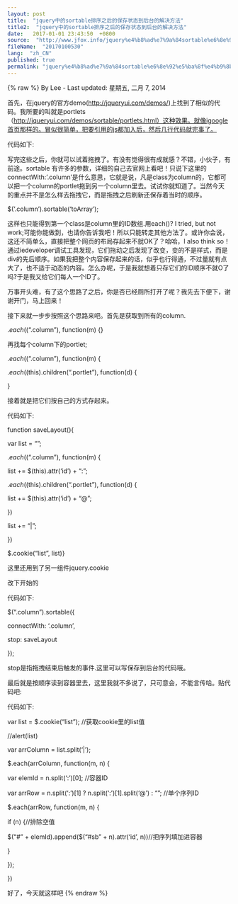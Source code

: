 ```yaml
---
layout: post
title:  "jquery中的sortable排序之后的保存状态到后台的解决方法"
title2:  "jquery中的sortable排序之后的保存状态到后台的解决方法"
date:   2017-01-01 23:43:50  +0800
source:  "http://www.jfox.info/jquery%e4%b8%ad%e7%9a%84sortable%e6%8e%92%e5%ba%8f%e4%b9%8b%e5%90%8e%e7%9a%84%e4%bf%9d%e5%ad%98%e7%8a%b6%e6%80%81%e5%88%b0%e5%90%8e%e5%8f%b0%e7%9a%84%e8%a7%a3%e5%86%b3%e6%96%b9%e6%b3%95.html"
fileName:  "20170100530"
lang:  "zh_CN"
published: true
permalink: "jquery%e4%b8%ad%e7%9a%84sortable%e6%8e%92%e5%ba%8f%e4%b9%8b%e5%90%8e%e7%9a%84%e4%bf%9d%e5%ad%98%e7%8a%b6%e6%80%81%e5%88%b0%e5%90%8e%e5%8f%b0%e7%9a%84%e8%a7%a3%e5%86%b3%e6%96%b9%e6%b3%95.html"
---
```

{% raw %}
By Lee - Last updated: 星期五, 二月 7, 2014

首先，在jquery的官方demo(http://jqueryui.com/demos/)上找到了相似的代码。我所要的叫就是portlets（http://jqueryui.com/demos/sortable/portlets.html）这种效果。就像igoogle首页那样的。冒似很简单，把要引用的js都加入后，然后几行代码就完事了。

代码如下:

<script type=”text/javascript”>

$(function() {

$(“.column”).sortable({

connectWith: ‘.column’

});

});

</script>

写完这些之后，你就可以试着拖拽了。有没有觉得很有成就感？不错，小伙子，有前途。sortable 有许多的参数，详细的自己去官网上看吧！只说下这里的connectWith:’.column’是什么意思，它就是说，凡是class为column的，它都可以把一个column的portlet拖到另一个column里去。试试你就知道了。当然今天的重点并不是怎么样去拖拽它，而是拖拽之后刷新还保存着当时的顺序。

$(‘.column’).sortable(‘toArray’);

这样也只能得到第一个class是column里的ID数组.用each()? I tried, but not work;可能你能做到，也请你告诉我吧！所以只能转走其他方法了。或许你会说，这还不简单么，直接把整个网页的布局存起来不就OK了？哈哈，I also think so！通过iedeveloper调试工具发现，它们拖动之后发现了改变，变的不是样式，而是div的先后顺序。如果我把整个内容保存起来的话，似乎也行得通，不过量就有点大了，也不适于动态的内容。怎么办呢，于是我就想着只存它们的ID顺序不就O了吗?于是我又给它们每人一个ID了。

万事开头难，有了这个思路了之后，你是否已经厕所打开了呢？我先去下便下，谢谢开门，马上回来！

接下来就一步步按照这个思路来吧。首先是获取到所有的column.

$.each($(“.column”), function(m) {}

再找每个column下的portlet;

$.each($(“.column”), function(m) {

$.each($(this).children(“.portlet”), function(d) {

}

接着就是把它们按自己的方式存起来。

代码如下:

function saveLayout(){

var list = “”;

$.each($(“.column”), function(m) {

list += $(this).attr(‘id’) + “:”;

$.each($(this).children(“.portlet”), function(d) {

list += $(this).attr(‘id’) + “@”;

})

list += “|”;

})

$.cookie(“list”, list)}

这里还用到了另一组件jquery.cookie

改下开始的

代码如下:

$(“.column”).sortable({

connectWith: ‘.column’,

stop: saveLayout

});

stop是指拖拽结束后触发的事件.这里可以写保存到后台的代码哦。

最后就是按顺序读到容器里去，这里我就不多说了，只可意会，不能言传哈。贴代码吧:

代码如下:

var list = $.cookie(“list”); //获取cookie里的list值

//alert(list)

var arrColumn = list.split(‘|’);

$.each(arrColumn, function(m, n) {

var elemId = n.split(‘:’)[0]; //容器ID

var arrRow = n.split(‘:’)[1] ? n.split(‘:’)[1].split(‘@’) : “”; //单个序列ID

$.each(arrRow, function(m, n) {

if (n) {//排除空值

$(“#” + elemId).append($(“#sb” + n).attr(‘id’, n))//把序列填加进容器

}

});

})

好了，今天就这样吧
{% endraw %}
